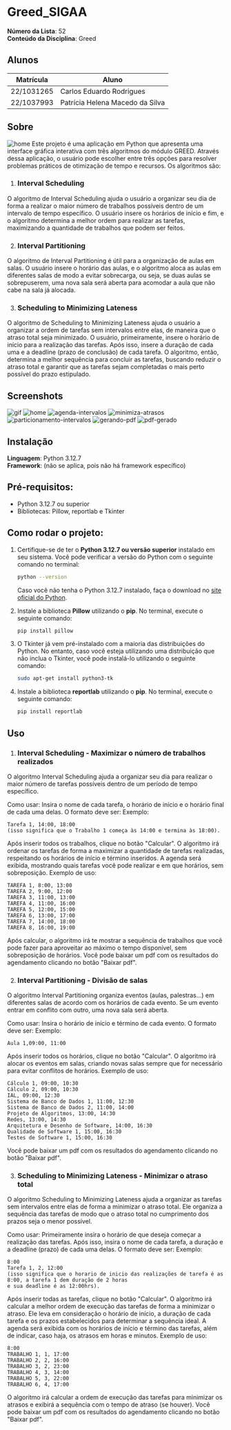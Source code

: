 # Greed_SIGAA

**Número da Lista**: 52<br>
**Conteúdo da Disciplina**: Greed<br>

## Alunos
|Matrícula | Aluno |
| -- | -- |
| 22/1031265  |  Carlos Eduardo Rodrigues |
| 22/1037993  |  Patrícia Helena Macedo da Silva |

## Sobre 
![home](imgs/SIGAA.png)
Este projeto é uma aplicação em Python que apresenta uma interface gráfica interativa com três algoritmos do módulo GREED. Através dessa aplicação, o usuário pode escolher entre três opções para resolver problemas práticos de otimização de tempo e recursos. Os algoritmos são:

1. ### Interval Scheduling
O algoritmo de Interval Scheduling ajuda o usuário a organizar seu dia de forma a realizar o maior número de trabalhos possíveis dentro de um intervalo de tempo específico. O usuário insere os horários de início e fim, e o algoritmo determina a melhor ordem para realizar as tarefas, maximizando a quantidade de trabalhos que podem ser feitos.

2. ### Interval Partitioning
O algoritmo de Interval Partitioning é útil para a organização de aulas em salas. O usuário insere o horário das aulas, e o algoritmo aloca as aulas em diferentes salas de modo a evitar sobrecarga, ou seja, se duas aulas se sobrepuserem, uma nova sala será aberta para acomodar a aula que não cabe na sala já alocada.

3. ### Scheduling to Minimizing Lateness
O algoritmo de Scheduling to Minimizing Lateness ajuda o usuário a organizar a ordem de tarefas sem intervalos entre elas, de maneira que o atraso total seja minimizado. O usuário, primeiramente, insere o horário de início para a realização das tarefas. Após isso, insere a duração de cada uma e a deadline (prazo de conclusão) de cada tarefa. O algoritmo, então, determina a melhor sequência para concluir as tarefas, buscando reduzir o atraso total e garantir que as tarefas sejam completadas o mais perto possível do prazo estipulado.

## Screenshots
![gif](imgs/gif-sigaa.gif)
![home](imgs/sigaa-home.png)
![agenda-intervalos](imgs/agenda-intervalos.png)
![minimiza-atrasos](imgs/minimiza-atrasos.png)
![particionamento-intervalos](imgs/particionamento-intervalos.png)
![gerando-pdf](imgs/gerando-pdf.png)
![pdf-gerado](imgs/pdf-gerado.png)

## Instalação 
**Linguagem**: Python 3.12.7  
**Framework**: (não se aplica, pois não há framework específico)

## Pré-requisitos:
- Python 3.12.7 ou superior
- Bibliotecas: Pillow, reportlab e Tkinter

## Como rodar o projeto:

1. Certifique-se de ter o **Python 3.12.7 ou versão superior** instalado em seu sistema. Você pode verificar a versão do Python com o seguinte comando no terminal:

   ```bash
   python --version
   ```

   Caso você não tenha o Python 3.12.7 instalado, faça o download no [site oficial do Python](https://www.python.org/downloads/release/python-3127/).

2. Instale a biblioteca **Pillow** utilizando o **pip**. No terminal, execute o seguinte comando:

   ```bash
   pip install pillow
   ```
3. O Tkinter já vem pré-instalado com a maioria das distribuições do Python. No entanto, caso você esteja utilizando uma distribuição que não inclua o Tkinter, você pode instalá-lo utilizando o seguinte comando:
   ```bash
   sudo apt-get install python3-tk
   ```
4. Instale a biblioteca **reportlab** utilizando o **pip**. No terminal, execute o seguinte comando:

   ```bash
   pip install reportlab
   ```

## Uso 
1. ### Interval Scheduling - Maximizar o número de trabalhos realizados
O algoritmo Interval Scheduling ajuda a organizar seu dia para realizar o maior número de tarefas possíveis dentro de um período de tempo específico.

Como usar:
Insira o nome de cada tarefa, o horário de início e o horário final de cada uma delas. O formato deve ser:
Exemplo: 
```
Tarefa 1, 14:00, 18:00
(isso significa que o Trabalho 1 começa às 14:00 e termina às 18:00).
```
Após inserir todos os trabalhos, clique no botão "Calcular".
O algoritmo irá ordenar os tarefas de forma a maximizar a quantidade de tarefas realizadas, respeitando os horários de início e término inseridos.
A agenda será exibida, mostrando quais tarefas você pode realizar e em que horários, sem sobreposição.
Exemplo de uso:

```
TAREFA 1, 8:00, 13:00
TAREFA 2, 9:00, 12:00
TAREFA 3, 11:00, 13:00
TAREFA 4, 11:00, 16:00
TAREFA 5, 12:00, 15:00
TAREFA 6, 13:00, 17:00
TAREFA 7, 14:00, 18:00
TAREFA 8, 16:00, 19:00
```
Após calcular, o algoritmo irá te mostrar a sequência de trabalhos que você pode fazer para aproveitar ao máximo o tempo disponível, sem sobreposição de horários. Você pode baixar um pdf com os resultados do agendamento clicando no botão "Baixar pdf".

2. ### Interval Partitioning - Divisão de salas
O algoritmo Interval Partitioning organiza eventos (aulas, palestras...) em diferentes salas de acordo com os horários de cada evento. Se um evento entrar em conflito com outro, uma nova sala será aberta.

Como usar:
Insira o horário de início e término de cada evento. O formato deve ser:
Exemplo:
```
Aula 1,09:00, 11:00
```
Após inserir todos os horários, clique no botão "Calcular".
O algoritmo irá alocar os eventos em salas, criando novas salas sempre que for necessário para evitar conflitos de horários.
Exemplo de uso:

 ```
Cálculo 1, 09:00, 10:30
Cálculo 2, 09:00, 10:30
IAL, 09:00, 12:30
Sistema de Banco de Dados 1, 11:00, 12:30
Sistema de Banco de Dados 2, 11:00, 14:00
Projeto de Algoritmos, 13:00, 14:30
Redes, 13:00, 14:30
Arquitetura e Desenho de Software, 14:00, 16:30
Qualidade de Software 1, 15:00, 16:30
Testes de Software 1, 15:00, 16:30
 ```

Você pode baixar um pdf com os resultados do agendamento clicando no botão "Baixar pdf".

3. ### Scheduling to Minimizing Lateness - Minimizar o atraso total
O algoritmo Scheduling to Minimizing Lateness ajuda a organizar as tarefas sem intervalos entre elas de forma a minimizar o atraso total. Ele organiza a sequência das tarefas de modo que o atraso total no cumprimento dos prazos seja o menor possível.

Como usar:
Primeiramente insira o horário de que deseja começar a realização das tarefas. Após isso, insira o nome de cada tarefa, a duração e a deadline (prazo) de cada uma delas. O formato deve ser:
Exemplo: 
```
8:00 
Tarefa 1, 2, 12:00
(isso significa que o horario de inicio das realizações de tarefa é as 8:00, a tarefa 1 dem duração de 2 horas
e sua deadline é as 12:00hrs).
```
Após inserir todas as tarefas, clique no botão "Calcular".
O algoritmo irá calcular a melhor ordem de execução das tarefas de forma a minimizar o atraso. Ele leva em consideração o horário de início, a duração de cada tarefa e os prazos estabelecidos para determinar a sequência ideal.
A agenda será exibida com os horários de início e término das tarefas, além de indicar, caso haja, os atrasos em horas e minutos.
Exemplo de uso:

```
8:00
TRABALHO 1, 1, 17:00
TRABALHO 2, 2, 16:00
TRABALHO 3, 2, 23:00
TRABALHO 4, 3, 14:00
TRABALHO 5, 3, 22:00
TRABALHO 6, 4, 17:00
```
O algoritmo irá calcular a ordem de execução das tarefas para minimizar os atrasos e exibirá a sequência com o tempo de atraso (se houver). Você pode baixar um pdf com os resultados do agendamento clicando no botão "Baixar pdf".





